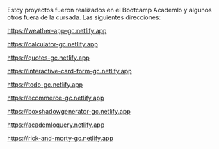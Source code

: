 Estoy proyectos fueron realizados en el Bootcamp Academlo y algunos otros fuera de la cursada. 
Las siguientes direcciones:

https://weather-app-gc.netlify.app

https://calculator-gc.netlify.app

https://quotes-gc.netlify.app

https://interactive-card-form-gc.netlify.app

https://todo-gc.netlify.app

https://ecommerce-gc.netlify.app

https://boxshadowgenerator-gc.netlify.app

https://academloquery.netlify.app

https://rick-and-morty-gc.netlify.app






